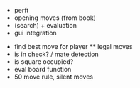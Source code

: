 - perft
- opening moves (from book)
- (search) + evaluation
- gui integration


* find best move for player
** legal moves
* is in check? / mate detection
* is square occupied?
* eval board function
* 50 move rule, silent moves